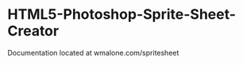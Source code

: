 HTML5-Photoshop-Sprite-Sheet-Creator
====================================

Documentation located at wmalone.com/spritesheet
